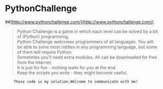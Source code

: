 # PythonChallenge
##[http://www.pythonchallenge.com/](http://www.pythonchallenge.com/)
>Python Challenge is a game in which each level can be solved by a bit of (Python) programming.  
>Python Challenge welcomes programmers of all languages. You will be able to solve most riddles in any programming language, but some of them will require Python.  
>Sometimes you'll need extra modules. All can be downloaded for free from the internet.  
>It is just for fun - nothing waits for you at the end.  
>Keep the scripts you write - they might become useful.  

        These code is my solution.Welcome to communicate with me!

